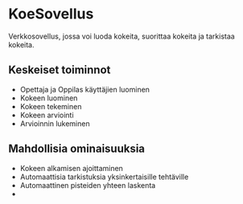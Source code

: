 # KoeSovellus
Verkkosovellus, jossa voi luoda kokeita, suorittaa kokeita ja tarkistaa kokeita.

## Keskeiset toiminnot
- Opettaja ja Oppilas käyttäjien luominen
- Kokeen luominen
- Kokeen tekeminen
- Kokeen arviointi
- Arvioinnin lukeminen

## Mahdollisia ominaisuuksia
- Kokeen alkamisen ajoittaminen
- Automaattisia tarkistuksia yksinkertaisille tehtäville
- Automaattinen pisteiden yhteen laskenta
- 
